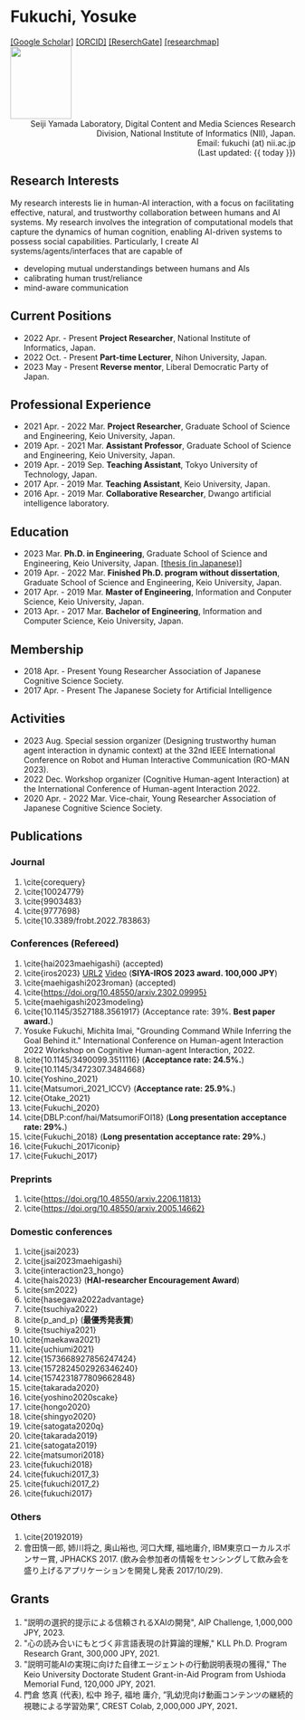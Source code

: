 <div id="header" class="clearfix">
<h1 id="my_name"> Fukuchi, Yosuke</h1>
<div id="header_right">
<a href="https://scholar.google.co.jp/citations?user=If95M5sAAAAJ">[Google Scholar]</a>
<a href="https://orcid.org/0000-0002-7514-9040">[ORCID]</a>
<a href="https://www.researchgate.net/profile/Yosuke-Fukuchi">[ReserchGate]</a>
<a href="https://researchmap.jp/fuku5">[researchmap]</a>
<br>
<img src="https://scholar.googleusercontent.com/citations?view_op=view_photo&user=If95M5sAAAAJ&citpid=3" height="128" width="108">
</div>
</div>

<div style="text-align: right;">
<!--
Imai Laboratory, Dept. of Information & Computer Science, Faculty of Science & Technology, Keio University<br>
3-14-1 Hiyoshi, Kohoku-ku, Yokohama, Kanagawa 223-8522, Japan<br>
Email: fukuchi (at) ailab.ics.keio.ac.jp 
-->
Seiji Yamada Laboratory, Digital Content and Media Sciences Research Division, National Institute of Informatics (NII), Japan.<br>
Email: fukuchi (at) nii.ac.jp <br>
(Last updated: {{  today  }})
</div>

## Research Interests
My research interests lie in human-AI interaction, with a focus on facilitating effective, natural, and trustworthy collaboration between humans and AI systems.
My research involves the integration of computational models that capture the dynamics of human cognition, enabling AI-driven systems to possess social capabilities.
Particularly, I create AI systems/agents/interfaces that are capable of
  - developing mutual understandings between humans and AIs 
  - calibrating human trust/reliance
  - mind-aware communication

## Current Positions
- 2022 Apr. - Present **Project Researcher**, National Institute of Informatics, Japan.
- 2022 Oct. - Present **Part-time Lecturer**, Nihon University, Japan.
- 2023 May - Present **Reverse mentor**,  Liberal Democratic Party of Japan.


## Professional Experience
- 2021 Apr. - 2022 Mar. **Project Researcher**, Graduate School of Science and Engineering, Keio University, Japan.
- 2019 Apr. - 2021 Mar. **Assistant Professor**, Graduate School of Science and Engineering, Keio University, Japan.
- 2019 Apr. - 2019 Sep. **Teaching Assistant**, Tokyo University of Technology, Japan.
- 2017 Apr. - 2019 Mar. **Teaching Assistant**, Keio University, Japan.
- 2016 Apr. - 2019 Mar. **Collaborative Researcher**, Dwango artificial intelligence laboratory.


## Education
- 2023 Mar. **Ph.D. in Engineering**, Graduate School of Science and Engineering, Keio University, Japan. [<a href="/phd_thesis.html">thesis (in Japanese)</a>]
- 2019 Apr. - 2022 Mar. **Finished Ph.D. program without dissertation**, Graduate School of Science and Engineering, Keio University, Japan.
- 2017 Apr. - 2019 Mar. **Master of Engineering**, Information and Conputer Science, Keio University, Japan.
- 2013 Apr. - 2017 Mar. **Bachelor of Engineering**, Information and Computer Science, Keio University, Japan.


## Membership
- 2018 Apr. - Present Young Researcher Association of Japanese Cognitive Science Society.
- 2017 Apr. - Present The Japanese Society for Artificial Intelligence

<!--


- 2018 Apr. - Present **Vice-chair**, Young Researcher Association of Japanese Cognitive Science Society.
-->




## Activities
- 2023 Aug. Special session organizer (Designing trustworthy human agent interaction in dynamic context) at the 32nd IEEE International Conference on Robot and Human Interactive Communication (RO-MAN 2023).
- 2022 Dec. Workshop organizer (Cognitive Human-agent Interaction) at the International Conference of Human-agent Interaction 2022. 
- 2020 Apr. - 2022 Mar. Vice-chair, Young Researcher Association of Japanese Cognitive Science Society.


## Publications
### Journal
1. \cite{corequery}
1. \cite{10024779}
1. \cite{9903483}
1. \cite{9777698}
1. \cite{10.3389/frobt.2022.783863}


### Conferences (Refereed)
1. \cite{hai2023maehigashi} (accepted)
1. \cite{iros2023} <a href="https://events.infovaya.com/presentation?id=105431">URL2</a> <a href="https://drive.google.com/file/d/1Dbnzoq3CQYGCWkARIxozvI_hk6rgCpz9/view?usp=sharing">Video</a> (<strong>SIYA-IROS 2023 award. 100,000 JPY</strong>)
1. \cite{maehigashi2023roman} (accepted)
1. \cite{https://doi.org/10.48550/arxiv.2302.09995}
1. \cite{maehigashi2023modeling}
1. \cite{10.1145/3527188.3561917} (Acceptance rate: 39%. <strong>Best paper award.</strong>)
1. <span class="underdot">Yosuke Fukuchi</span>, Michita Imai, "Grounding Command While Inferring the Goal Behind it." International Conference on Human-agent Interaction 2022 Workshop on Cognitive Human-agent Interaction, 2022.
1. \cite{10.1145/3490099.3511116} (<strong>Acceptance rate: 24.5%.</strong>)
1. \cite{10.1145/3472307.3484668}
1. \cite{Yoshino_2021}
1. \cite{Matsumori_2021_ICCV} (<strong>Acceptance rate: 25.9%.</strong>)
1. \cite{Otake_2021}
1. \cite{Fukuchi_2020}
1. \cite{DBLP:conf/hai/MatsumoriFOI18} (<strong>Long presentation acceptance rate: 29%.</strong>)
1. \cite{Fukuchi_2018} (<strong>Long presentation acceptance rate: 29%.</strong>)
1. \cite{Fukuchi_2017iconip}
1. \cite{Fukuchi_2017}




### Preprints
1. \cite{https://doi.org/10.48550/arxiv.2206.11813}
1. \cite{https://doi.org/10.48550/arxiv.2005.14662}


### Domestic conferences
1. \cite{jsai2023}
1. \cite{jsai2023maehigashi}
1. \cite{interaction23_hongo}
1. \cite{hais2023} (<strong>HAI-researcher Encouragement Award</strong>)
1. \cite{sm2022}
1. \cite{hasegawa2022advantage}
1. \cite{tsuchiya2022}
1. \cite{p_and_p} (<strong>最優秀発表賞</strong>)
1. \cite{tsuchiya2021}
1. \cite{maekawa2021}
1. \cite{uchiumi2021}
1. \cite{1573668927856247424}
1. \cite{1572824502926346240}
1. \cite{1574231877809662848}
1. \cite{takarada2020}
1. \cite{yoshino2020scake}
1. \cite{hongo2020}
1. \cite{shingyo2020}
1. \cite{satogata2020q}
1. \cite{takarada2019}
1. \cite{satogata2019}
1. \cite{matsumori2018}
1. \cite{fukuchi2018}
1. \cite{fukuchi2017_3}
1. \cite{fukuchi2017_2}
1. \cite{fukuchi2017}



### Others
1. \cite{20192019}
1. 會田慎一郎, 姉川将之, 奥山裕也, 河口大輝, <span class="underdot">福地庸介</span>, IBM東京ローカルスポンサー賞,  JPHACKS 2017. (飲み会参加者の情報をセンシングして飲み会を盛り上げるアプリケーションを開発し発表 2017/10/29).







## Grants
1. "説明の選択的提示による信頼されるXAIの開発", AIP Challenge, 1,000,000 JPY, 2023.
1. "心の読み合いにもとづく非言語表現の計算論的理解," KLL Ph.D. Program Research Grant, 300,000 JPY, 2021.
1. "説明可能AIの実現に向けた自律エージェントの行動説明表現の獲得," The Keio University Doctorate Student Grant-in-Aid Program from Ushioda Memorial Fund, 120,000 JPY, 2021.
1. 門倉 悠真 (代表), 松中 玲子, 福地 庸介, ”乳幼児向け動画コンテンツの継続的視聴による学習効果”, CREST Colab, 2,000,000 JPY, 2021．






